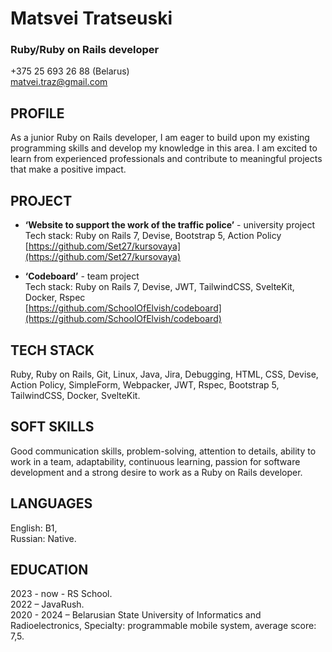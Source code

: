 # **Matsvei Tratseuski**
### Ruby/Ruby on Rails developer
+375 25 693 26 88 (Belarus)  
[matvei.traz@gmail.com](mailto:matvei.traz@gmail.com)  
## PROFILE
As a junior Ruby on Rails developer, I am eager to build upon my existing programming skills and
develop my knowledge in this area. I am excited to learn from experienced professionals and
contribute to meaningful projects that make a positive impact.  
## PROJECT
* **‘Website to support the work of the traffic police’** - university project  
Tech stack: Ruby on Rails 7, Devise, Bootstrap 5, Action Policy  
[https://github.com/Set27/kursovaya](https://github.com/Set27/kursovaya)

* **‘Codeboard’** - team project  
Tech stack: Ruby on Rails 7, Devise, JWT, TailwindCSS, SvelteKit, Docker, Rspec  
[https://github.com/SchoolOfElvish/codeboard](https://github.com/SchoolOfElvish/codeboard)  

## TECH STACK
Ruby, Ruby on Rails, Git, Linux, Java, Jira, Debugging, HTML, CSS, Devise, Action Policy, SimpleForm,
Webpacker, JWT, Rspec, Bootstrap 5, TailwindCSS, Docker, SvelteKit.

## SOFT SKILLS
Good communication skills, problem-solving, attention to details, ability to work in a team,
adaptability, continuous learning, passion for software development and a strong desire to work as a
Ruby on Rails developer.

## LANGUAGES
English: B1,  
Russian: Native.

## EDUCATION
2023 - now - RS School.    
2022 – JavaRush.  
2020 - 2024 – Belarusian State University of Informatics and Radioelectronics, Specialty:
programmable mobile system, average score: 7,5.